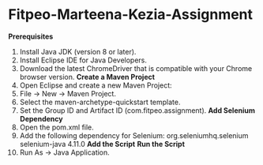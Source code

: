 # Fitpeo-Marteena-Kezia-Assignment
**Prerequisites**
1. Install Java JDK (version 8 or later).
2. Install Eclipse IDE for Java Developers.
3. Download the latest ChromeDriver that is compatible with your Chrome browser version.
**Create a Maven Project**
1. Open Eclipse and create a new Maven Project:
2. File → New → Maven Project.
3. Select the maven-archetype-quickstart template.
4. Set the Group ID and Artifact ID (com.fitpeo.assignment).
**Add Selenium Dependency**
1. Open the pom.xml file.
2. Add the following dependency for Selenium:
   <dependencies>
    <dependency>
        <groupId>org.seleniumhq.selenium</groupId>
        <artifactId>selenium-java</artifactId>
        <version>4.11.0</version>
    </dependency>
   </dependencies>
**Add the Script**
**Run the Script**
1. Run As → Java Application.
